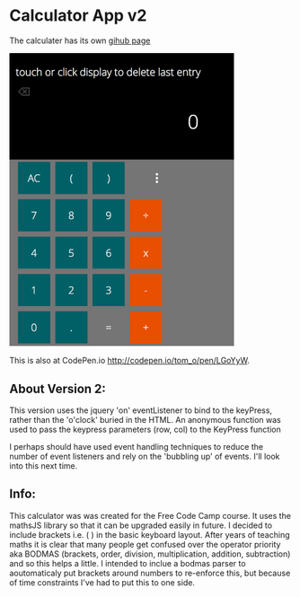 # Calculator App v2

The calculater has its own [gihub page](https://appijumbo.github.io/calculatorAppv1/)

<a href="https://appijumbo.github.io/calculatorAppv1/"><img src="./extras/calc.jpg" width="400"></a>


This is also at CodePen.io http://codepen.io/tom_o/pen/LGoYyW.

## About Version 2: 
This version uses the jquery 'on' eventListener to bind to the keyPress, rather than the 'o'clock' buried in the HTML. An anonymous function was used to pass the keypress parameters (row, col) to the KeyPress function

I perhaps should have used event handling techniques to reduce the number of event listeners and rely on the 'bubbling up' of events. I'll look into this next time.

## Info:
This calculator was was created for the Free Code Camp course. It uses the mathsJS library so that it can be upgraded easily in future. I decided to include brackets i.e. ( ) in the basic keyboard layout. After years of teaching maths it is clear that many people get confused over the operator priority aka BODMAS (brackets, order, division, multiplication, addition, subtraction) and so this helps a little. I intended to inclue a bodmas parser to aoutomaticaly put brackets around numbers to re-enforce this, but because of time constraints I've had to put this to one side.